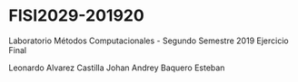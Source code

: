 # FISI2029-201920
Laboratorio Métodos Computacionales - Segundo Semestre 2019
Ejercicio Final


Leonardo Alvarez Castilla
Johan Andrey Baquero Esteban
